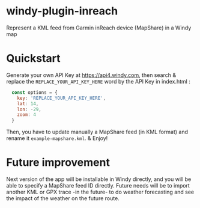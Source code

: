 # windy-plugin-inreach
Represent a KML feed from Garmin inReach device (MapShare) in a Windy map

# Quickstart

Generate your own API Key at https://api4.windy.com, then search & replace the `REPLACE_YOUR_API_KEY_HERE` word by the API Key in index.html :

```javascript
  const options = {
    key: 'REPLACE_YOUR_API_KEY_HERE',
    lat: 14,
    lon: -29,
    zoom: 4
  }
```

Then, you have to update manually a MapShare feed (in KML format) and rename it `example-mapshare.kml`. & Enjoy!


# Future improvement

Next version of the app will be installable in Windy directly, and you will be able to specify a MapShare feed ID directly.
Future needs will be to import another KML or GPX trace -in the future- to do weather forecasting and see the impact of the weather on the future route.

